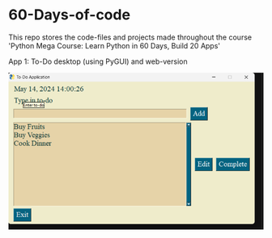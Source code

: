 # 60-Days-of-code
This repo stores the code-files and projects made throughout the course 'Python Mega Course: Learn Python in 60 Days, Build 20 Apps'


App 1:
To-Do desktop (using PyGUI) and web-version

![Screen shot To-do application](App1-To-do/App1ss1.png?raw=true "To-Do App")






